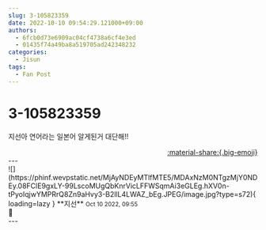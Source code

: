 ```yaml
---
slug: 3-105823359
date: 2022-10-10 09:54:29.121000+09:00
authors:
  - 6fcb0d73e6909ac04cf4738a6cf4e3ed
  - 01435f74a49ba8a519705ad242348232
categories:
  - Jisun
tags:
  - Fan Post
---
```


# 3-105823359

<div class="post-container" markdown="1">
<div class="content-container md-sidebar__scrollwrap" markdown="1">

지선아 연어라는 일본어 알게된거 대단해!!

</div>
</div>

<div style="text-align: right;" markdown="1">
<a href="https://weverse.io/fromis9/fanpost/3-105823359" style="text-align: right;">:material-share:{.big-emoji}</a>
</div>
---

<div class="comments-container md-sidebar__scrollwrap" markdown="1">
<div class="comment" markdown="1">
<div class='id-container' markdown="1">
![](https://phinf.wevpstatic.net/MjAyNDEyMTlfMTE5/MDAxNzM0NTgzMjY0NDEy.08FClE9gxLY-99LscoMUgQbKnrVicLFFWSqmAi3eGLEg.hXV0n-tPyoIqjwYMPRrQ8Zn9aHvy3-B2llL4LWAZ_bEg.JPEG/image.jpg?type=s72){ loading=lazy }
**<span class="artist">지선</span>** <small>Oct 10 2022, 09:55</small><br>
</div>
<div class='comment-body' markdown="1">
🍣
</div>
</div>
</div>
---
